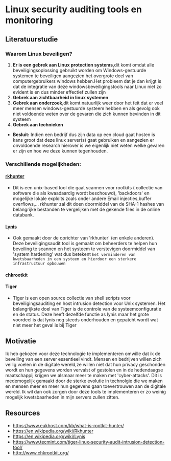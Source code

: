 # Linux security auditing tools en monitoring

## Literatuurstudie

### Waarom Linux beveiligen?
  1. **Er is een gebrek aan Linux protection systems**,dit komt omdat alle beveiligingsoplossing gebruikt worden om Windows-gestuurde systemen te beveiligen aangezien het overgrote deel van computergebruikers windows hebben.Het probleem dat je dan krijgt is dat de integratie van deze windowsbeveiligingstools naar Linux niet zo evident is en dus minder effectief zullen zijn 
  2. **Gebrek aan zichtbaarheid in linux systemen**
  3. **Gebrek aan onderzoek**,dit komt natuurlijk weer door het feit dat er veel meer mensen windows-gestuurde systeem hebben en als gevolg ook niet voldoende weten over de gevaren die zich kunnen bevinden in dit systeem
  4. **Gebrek aan technieken**
* **Besluit:** Indien een bedrijf dus zijn data op een cloud gaat hosten is kans groot dat deze linux server(s) gaat gebruiken en aangezien er onvoldoende research hierover is we eigenlijk niet weten welke gevaren er zijn en hoe we deze kunnen tegenhouden.

### Verschillende mogelijkheden:
#### [rkhunter](https://github.com/HoGentTIN/elnx-1920-sme-Dyvex/blob/master/report/Actualtiteit/Testing/rkhunter.md)
  - Dit is een unix-based tool die gaat scannen voor rootkits ( collectie van software die als kwaadaardig wordt beschouwd), 'backdoors' en     mogelijke lokale exploits zoals onder andere Email injecties,buffer overflows,...
    rkhunter zal dit doen doormiddel van de SHA-1 hashes van belangrijke bestanden te vergelijken met de gekende files in de online   databank.
    
#### [Lynis](https://github.com/HoGentTIN/elnx-1920-sme-Dyvex/blob/master/report/Actualtiteit/Testing/Lynis.md)
  - Ook gemaakt door de oprichter van 'rkhunter' (en enkele anderen).
  Deze beveiligingsaudit tool is gemaakt om beheerders te helpen hun beveiling te scannen en het systeem te verstevigen doormiddel van 'system hardening' wat dus betekent `het verminderen van kwetsbaarheden in een systeem en hierdoor een sterkere infrastructuur opbouwen`
  
#### chkrootkit
#### Tiger
  - Tiger is een open source collectie van shell scripts voor beveiligingsauditing en host intrusion detection  voor Unix systemen.
  Het belangrijkste doel van Tiger is de controle van de systeemconfiguratie en de status. Deze heeft dezelfde functie as lynis maar het grote voordeel is dat lynis nog steeds onderhouden en gepatcht wordt wat niet meer het geval is bij Tiger
## Motivatie
Ik heb gekozen voor deze technologie te implementeren omwille dat ik de beveiling van een server essentieel vindt.
Mensen en bedrijven willen zich veilig voelen in de digitale wereld,ze willen niet dat hun privacy geschonden wordt en hun gegevens worden vervalst of gestolen en in de hedendaagse maatschappij krijgen we alsmaar meer te maken met 'cyber-attacks'.
Dit is medemogelijk gemaakt door de sterke evolutie in technolgie die we maken en mensen meer en meer hun gegevens gaan toevertrouwen aan de digitale wereld.
Ik wil dan ook zorgen door deze tools te implementeren er zo weinig mogelijk kwetsbaarheden in mijn servers zullen zitten.

## Resources
  - https://www.eukhost.com/kb/what-is-rootkit-hunter/
  - https://en.wikipedia.org/wiki/Rkhunter
  - https://en.wikipedia.org/wiki/Lynis
  - https://www.tecmint.com/tiger-linux-security-audit-intrusion-detection-tool/
  - http://www.chkrootkit.org/
